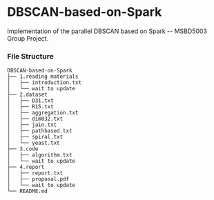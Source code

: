 # DBSCAN-based-on-Spark
Implementation of the parallel DBSCAN based on Spark -- MSBD5003 Group Project.

### File Structure
```
DBSCAN-based-on-Spark
├── 1.reading materials
│   ├── introduction.txt
│   └── wait to update
├── 2.dataset
│   ├── D31.txt
│   ├── R15.txt
│   ├── aggregation.txt
│   ├── dim032.txt
│   ├── jain.txt
│   ├── pathbased.txt
│   ├── spiral.txt
│   └── yeast.txt
├── 3.code
│   ├── algorithm.txt
│   └── wait to update
├── 4.report
│   ├── report.txt
│   ├── proposal.pdf
│   └── wait to update
└── README.md
```
